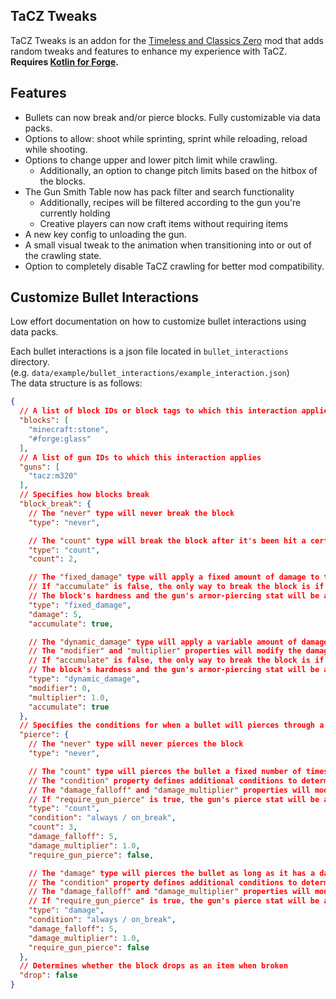 ## TaCZ Tweaks
TaCZ Tweaks is an addon for the [Timeless and Classics Zero](https://modrinth.com/mod/timeless-and-classics-zero) mod that adds random tweaks and features to enhance my experience with TaCZ.  
**Requires [Kotlin for Forge](https://modrinth.com/mod/kotlin-for-forge).**

## Features
- Bullets can now break and/or pierce blocks. Fully customizable via data packs.
- Options to allow: shoot while sprinting, sprint while reloading, reload while shooting.
- Options to change upper and lower pitch limit while crawling.
  - Additionally, an option to change pitch limits based on the hitbox of the blocks.
- The Gun Smith Table now has pack filter and search functionality
  - Additionally, recipes will be filtered according to the gun you're currently holding  
  - Creative players can now craft items without requiring items
- A new key config to unloading the gun.
- A small visual tweak to the animation when transitioning into or out of the crawling state.
- Option to completely disable TaCZ crawling for better mod compatibility.
  
## Customize Bullet Interactions
Low effort documentation on how to customize bullet interactions using data packs.

Each bullet interactions is a json file located in `bullet_interactions` directory.  
(e.g. `data/example/bullet_interactions/example_interaction.json`)  
The data structure is as follows:
```json
{
  // A list of block IDs or block tags to which this interaction applies
  "blocks": [
    "minecraft:stone",
    "#forge:glass"
  ],
  // A list of gun IDs to which this interaction applies
  "guns": [
    "tacz:m320"
  ],
  // Specifies how blocks break
  "block_break": {
    // The "never" type will never break the block
    "type": "never",

    // The "count" type will break the block after it's been hit a certain number of times
    "type": "count",
    "count": 2,

    // The "fixed_damage" type will apply a fixed amount of damage to the block
    // If "accumulate" is false, the only way to break the block is if the bullet can one-shot it
    // The block's hardness and the gun's armor-piercing stat will be applied
    "type": "fixed_damage",
    "damage": 5,
    "accumulate": true,

    // The "dynamic_damage" type will apply a variable amount of damage to the block, based on the bullet's damage
    // The "modifier" and "multiplier" properties will modify the damage against the block by a certain amount
    // If "accumulate" is false, the only way to break the block is if the bullet can one-shot it
    // The block's hardness and the gun's armor-piercing stat will be applied
    "type": "dynamic_damage",
    "modifier": 0,
    "multiplier": 1.0,
    "accumulate": true
  },
  // Specifies the conditions for when a bullet will pierces through a block
  "pierce": {
    // The "never" type will never pierces the block
    "type": "never",

    // The "count" type will pierces the bullet a fixed number of times
    // The "condition" property defines additional conditions to determine whether to pierce the block
    // The "damage_falloff" and "damage_multiplier" properties will modify the bullet's damage by a certain amount
    // If "require_gun_pierce" is true, the gun's pierce stat will be applied
    "type": "count",
    "condition": "always / on_break",
    "count": 3,
    "damage_falloff": 5,
    "damage_multiplier": 1.0,
    "require_gun_pierce": false,

    // The "damage" type will pierces the bullet as long as it has a damage of more than zero
    // The "condition" property defines additional conditions to determine whether to pierce the block
    // The "damage_falloff" and "damage_multiplier" properties will modify the bullet's damage by a certain amount
    // If "require_gun_pierce" is true, the gun's pierce stat will be applied
    "type": "damage",
    "condition": "always / on_break",
    "damage_falloff": 5,
    "damage_multiplier": 1.0,
    "require_gun_pierce": false
  },
  // Determines whether the block drops as an item when broken
  "drop": false
}
```